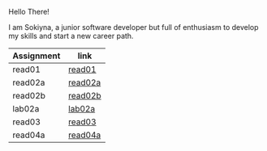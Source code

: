 Hello There!

I am Sokiyna, a junior software developer but full of enthusiasm to develop my skills and start a new career path.


| Assignment     |           link            |    
|----------------|-----------------          |
| read01         |    [read01](read01.md)    | 
| read02a        |    [read02a](read02a.md)  |                 
| read02b        |    [read02b](rad02b.md)   |
| lab02a         |     [lab02a](lab02a.md)   |
| read03         |    [read03](read03.md)    |
| read04a        |    [read04a](read04a.md)  |


 
    